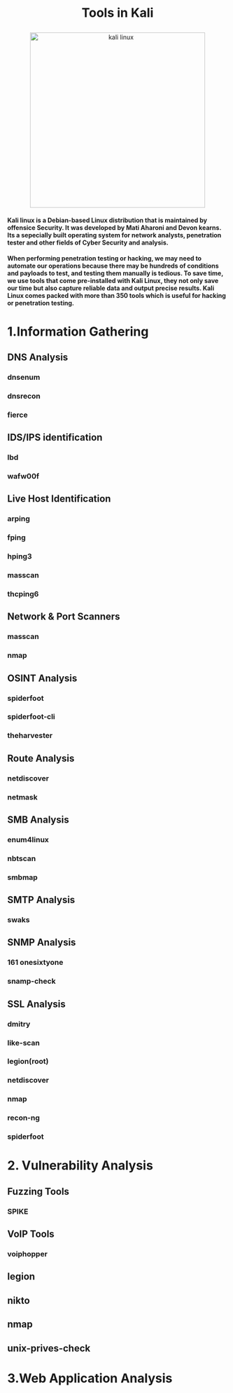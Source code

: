 # <p align="center"> Tools in Kali </p>
<p align="center">
          <img src="https://i.stack.imgur.com/Gns38.png" width="400" alt="kali linux"/> <br/>
</p>

#### Kali linux is a Debian-based Linux distribution that is maintained by offensice Security. It was developed by Mati Aharoni and Devon kearns. Its a sepecially built operating system for network analysts, penetration tester and other fields of Cyber Security and analysis.

#### When performing penetration testing or hacking, we may need to automate our operations because there may be hundreds of conditions and payloads to test, and testing them manually is tedious. To save time, we use tools that come pre-installed with Kali Linux, they not only save our time but also capture reliable data and output precise results. Kali Linux comes packed with more than 350 tools which is useful for hacking or penetration testing.

# 1.Information Gathering 

## DNS Analysis
### dnsenum
### dnsrecon
### fierce
## IDS/IPS identification
### lbd
### wafw00f
## Live Host Identification
### arping
### fping
### hping3
### masscan
### thcping6
## Network & Port Scanners
### masscan
### nmap
## OSINT Analysis
### spiderfoot
### spiderfoot-cli
### theharvester
## Route Analysis
### netdiscover
### netmask
## SMB Analysis
### enum4linux
### nbtscan
### smbmap
## SMTP Analysis
### swaks
## SNMP Analysis
### 161 onesixtyone
### snamp-check
## SSL Analysis
### dmitry
### like-scan
### legion(root)
### netdiscover
### nmap
### recon-ng
### spiderfoot
# 2. Vulnerability Analysis
## Fuzzing Tools
### SPIKE
## VoIP Tools
### voiphopper
## legion
## nikto
## nmap
## unix-prives-check
# 3.Web Application Analysis




